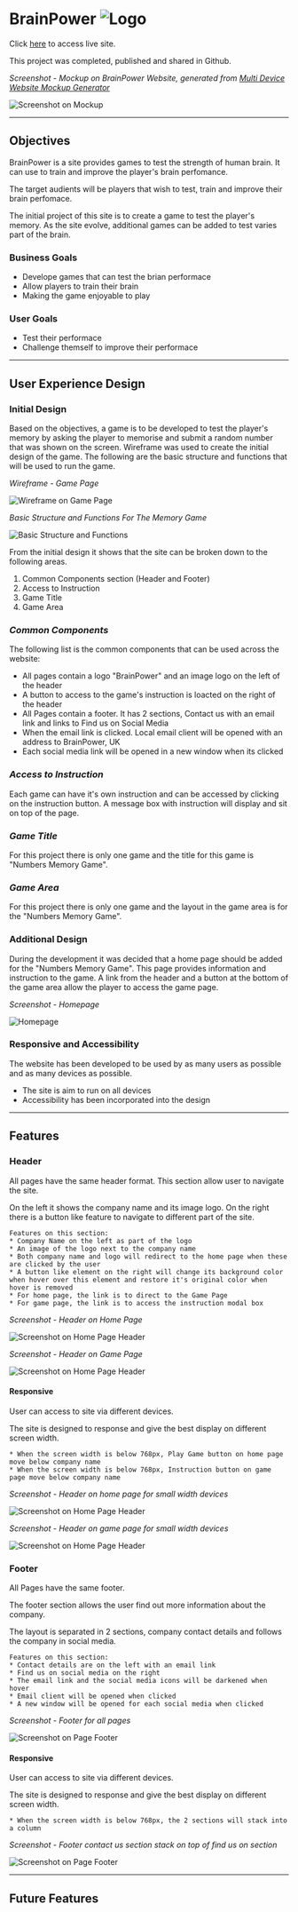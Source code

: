 # BrainPower ![Logo](readme/images/logo-small.png)
Click [here](https://kkwong44.github.io/brainpower/index.html) to access live site.

This project was completed, published and shared in Github.

*Screenshot - Mockup on BrainPower Website, generated from [Multi Device Website Mockup Generator](https://techsini.com/multi-mockup/index.php)*

![Screenshot on Mockup](readme/screenshots/mockup.png)
___

## Objectives

BrainPower is a site provides games to test the strength of human brain. It can use to train and improve the player's brain perfomance.

The target audients will be players that wish to test, train and improve their brain perfomace.

The initial project of this site is to create a game to test the player's memory. As the site evolve, additional games can be added to test varies part of the brain.

### Business Goals
* Develope games that can test the brian performace
* Allow players to train their brain
* Making the game enjoyable to play

### User Goals
* Test their performace
* Challenge themself to improve their performace

___

## User Experience Design

### Initial Design
Based on the objectives, a game is to be developed to test the player's memory by asking the player to memorise and submit a random number that was shown on the screen. Wireframe was used to create the initial design of the game. The following are the basic structure and functions that will be used to run the game.

*Wireframe - Game Page*

![Wireframe on Game Page](readme/images/wireframe-game.jpg)

*Basic Structure and Functions For The Memory Game*

![Basic Structure and Functions](readme/images/site-structure-and-functions.jpg)

From the initial design it shows that the site can be broken down to the following areas.

1. Common Components section (Header and Footer)
2. Access to Instruction
3. Game Title
4. Game Area

### *Common Components*
The following list is the common components that can be used across the website:
* All pages contain a logo "BrainPower" and an image logo on the left of the header
* A button to access to the game's instruction is loacted on the right of the header
* All Pages contain a footer. It has 2 sections, Contact us with an email link and links to Find us on Social Media
* When the email link is clicked. Local email client will be opened with an address to BrainPower, UK
* Each social media link will be opened in a new window when its clicked

### *Access to Instruction*
Each game can have it's own instruction and can be accessed by clicking on the instruction button. A message box with instruction will display and sit on top of the page.

### *Game Title*
For this project there is only one game and the title for this game is "Numbers Memory Game".

### *Game Area*
For this project there is only one game and the layout in the game area is for the "Numbers Memory Game".

### Additional Design
During the development it was decided that a home page should be added for the "Numbers Memory Game". This page provides information and instruction to the game. A link from the header and a button at the bottom of the game area allow the player to access the game page.

*Screenshot - Homepage*

![Homepage](readme/screenshots/homepage.png)

### Responsive and Accessibility
The website has been developed to be used by as many users as possible and as many devices as possible.

* The site is aim to run on all devices
* Accessibility has been incorporated into the design
___

## Features

### Header
All pages have the same header format. This section allow user to navigate the site.

On the left it shows the company name and its image logo. On the right there is a button like feature to navigate to different part of the site.

    Features on this section:
    * Company Name on the left as part of the logo
    * An image of the logo next to the company name
    * Both company name and logo will redirect to the home page when these are clicked by the user
    * A button like element on the right will change its background color when hover over this element and restore it's original color when hover is removed
    * For home page, the link is to direct to the Game Page
    * For game page, the link is to access the instruction modal box

*Screenshot - Header on Home Page*

![Screenshot on Home Page Header](readme/screenshots/header-homepage.png)

*Screenshot - Header on Game Page*

![Screenshot on Home Page Header](readme/screenshots/header-gamepage.png)

#### Responsive
User can access to site via different devices.

The site is designed to response and give the best display on different screen width.

    * When the screen width is below 768px, Play Game button on home page move below company name
    * When the screen width is below 768px, Instruction button on game page move below company name

*Screenshot - Header on home page for small width devices*

![Screenshot on Home Page Header](readme/screenshots/header-homepage-small.png)

*Screenshot - Header on game page for small width devices*

![Screenshot on Home Page Header](readme/screenshots/header-gamepage-small.png)

### Footer
All Pages have the same footer.

The footer section allows the user find out more information about the company.

The layout is separated in 2 sections, company contact details and follows the company in social media.

    Features on this section:
    * Contact details are on the left with an email link
    * Find us on social media on the right
    * The email link and the social media icons will be darkened when hover
    * Email client will be opened when clicked
    * A new window will be opened for each social media when clicked

*Screenshot - Footer for all pages*

![Screenshot on Page Footer](readme/screenshots/footer.png)

#### Responsive
User can access to site via different devices.

The site is designed to response and give the best display on different screen width.

    * When the screen width is below 768px, the 2 sections will stack into a column

*Screenshot - Footer contact us section stack on top of find us on section*

![Screenshot on Page Footer](readme/screenshots/footer-small.png)
___

## Future Features